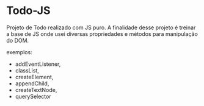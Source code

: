 # Todo-JS

<p>
  Projeto de Todo realizado com JS puro. 
  A finalidade desse projeto é treinar a base de JS onde usei diversas propriedades
  e métodos para manipulação do DOM.

  exemplos:
  
  - addEventListener,
  - classList,
  - createElement,
  - appendChild,
  - createTextNode,
  - querySelector
</p>
